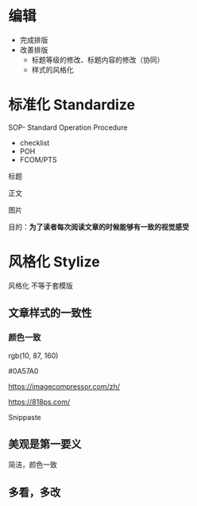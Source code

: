 # 编辑

- 完成排版
- 改善排版
  - 标题等级的修改、标题内容的修改（协同）
  - 样式的风格化

# 标准化 Standardize

SOP- Standard Operation Procedure

- checklist
- POH
- FCOM/PTS

标题

正文

图片



目的：**为了读者每次阅读文章的时候能够有一致的视觉感受**

# 风格化 Stylize

风格化 不等于套模版

## **文章样式的一致性**

### 颜色一致

rgb(10, 87, 160)

\#0A57A0

https://imagecompressor.com/zh/

https://818ps.com/

Snippaste

## 美观是第一要义

简洁，颜色一致

## 多看，多改